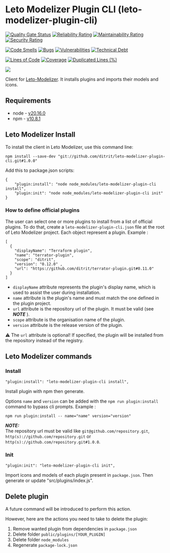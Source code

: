 # Leto Modelizer Plugin CLI (leto-modelizer-plugin-cli)
[![Quality Gate Status](https://sonarcloud.io/api/project_badges/measure?project=ditrit_leto-modelizer-plugin-cli&metric=alert_status)](https://sonarcloud.io/summary/overall?id=ditrit_leto-modelizer-plugin-cli)
[![Reliability Rating](https://sonarcloud.io/api/project_badges/measure?project=ditrit_leto-modelizer-plugin-cli&metric=reliability_rating)](https://sonarcloud.io/summary/overall?id=ditrit_leto-modelizer-plugin-cli)
[![Maintainability Rating](https://sonarcloud.io/api/project_badges/measure?project=ditrit_leto-modelizer-plugin-cli&metric=sqale_rating)](https://sonarcloud.io/summary/overall?id=ditrit_leto-modelizer-plugin-cli)
[![Security Rating](https://sonarcloud.io/api/project_badges/measure?project=ditrit_leto-modelizer-plugin-cli&metric=security_rating)](https://sonarcloud.io/summary/overall?id=ditrit_leto-modelizer-plugin-cli)

[![Code Smells](https://sonarcloud.io/api/project_badges/measure?project=ditrit_leto-modelizer-plugin-cli&metric=code_smells)](https://sonarcloud.io/summary/overall?id=ditrit_leto-modelizer-plugin-cli)
[![Bugs](https://sonarcloud.io/api/project_badges/measure?project=ditrit_leto-modelizer-plugin-cli&metric=bugs)](https://sonarcloud.io/summary/overall?id=ditrit_leto-modelizer-plugin-cli)
[![Vulnerabilities](https://sonarcloud.io/api/project_badges/measure?project=ditrit_leto-modelizer-plugin-cli&metric=vulnerabilities)](https://sonarcloud.io/summary/overall?id=ditrit_leto-modelizer-plugin-cli)
[![Technical Debt](https://sonarcloud.io/api/project_badges/measure?project=ditrit_leto-modelizer-plugin-cli&metric=sqale_index)](https://sonarcloud.io/summary/overall?id=ditrit_leto-modelizer-plugin-cli)

[![Lines of Code](https://sonarcloud.io/api/project_badges/measure?project=ditrit_leto-modelizer-plugin-cli&metric=ncloc)](https://sonarcloud.io/summary/overall?id=ditrit_leto-modelizer-plugin-cli)
[![Coverage](https://sonarcloud.io/api/project_badges/measure?project=ditrit_leto-modelizer-plugin-cli&metric=coverage)](https://sonarcloud.io/summary/overall?id=ditrit_leto-modelizer-plugin-cli)
[![Duplicated Lines (%)](https://sonarcloud.io/api/project_badges/measure?project=ditrit_leto-modelizer-plugin-cli&metric=duplicated_lines_density)](https://sonarcloud.io/summary/overall?id=ditrit_leto-modelizer-plugin-cli)

[![](https://dcbadge.vercel.app/api/server/zkKfj9gj2C?style=flat&theme=default-inverted)](https://discord.gg/zkKfj9gj2C)

Client for [Leto-Modelizer](https://github.com/ditrit/leto-modelizer). It installs plugins and imports their models and icons.

## Requirements

* node - [v20.16.0](https://nodejs.org/en/blog/release/v20.16.0)
* npm - [v10.8.1](https://www.npmjs.com/package/npm/v/10.8.1)

## Leto Modelizer Install

To install the client in Leto Modelizer, use this command line:

```
npm install --save-dev "git://github.com/ditrit/leto-modelizer-plugin-cli.git#1.0.0"
```

Add this to package.json scripts:

```
{
    "plugin:install": "node node_modules/leto-modelizer-plugin-cli install",
    "plugin:init": "node node_modules/leto-modelizer-plugin-cli init"
}
```
### How to define official plugins

The user can select one or more plugins to install from a list of official plugins. To do that, create a `leto-modelizer-plugin-cli.json` file at the root of Leto Modelizer project. Each object represent a plugin. Example :

```
[
  {
    "displayName": "Terraform plugin",
    "name": "terrator-plugin",
    "scope": "ditrit",
    "version": "0.12.0" ,
    "url": "https://github.com/ditrit/terrator-plugin.git#0.11.0"
  }
]

```

- `displayName` attribute represents the plugin's display name, which is used to assist the user during installation.
- `name` attribute is the plugin's name and must match the one defined in the plugin project.
- `url` attribute is the repository url of the plugin. It must be valid (see **_NOTE_** ).
- `scope` attribute is the organisation name of the plugin.
- `version` attribute is the release version of the plugin.

:warning: The `url` attribute is optional! If specified, the plugin will be installed from the repository instead of the registry.

## Leto Modelizer commands

### Install

```
"plugin:install": "leto-modelizer-plugin-cli install",
```

Install plugin with npm then generate.

Options `name` and `version` can be added with the `npm run plugin:install` command 
to bypass cli prompts. Example :

```
npm run plugin:install -- name="name" version="version"
```

**_NOTE:_**  
The repository url must be valid like `git@github.com/repository.git`, `http(s)://github.com/repository.git` or `http(s)://github.com/repository.git#1.0.0`.

### Init

```
"plugin:init": "leto-modelizer-plugin-cli init",
```

Import icons and models of each plugin present in `package.json`.
Then generate or update "src/plugins/index.js".

## Delete plugin

A future command will be introduced to perform this action.

However, here are the actions you need to take to delete the plugin:

1. Remove wanted plugin from dependencies in `package.json`
2. Delete folder `public/plugins/[YOUR_PLUGIN]`
3. Delete folder `node_modules`
4. Regenerate `package-lock.json`


